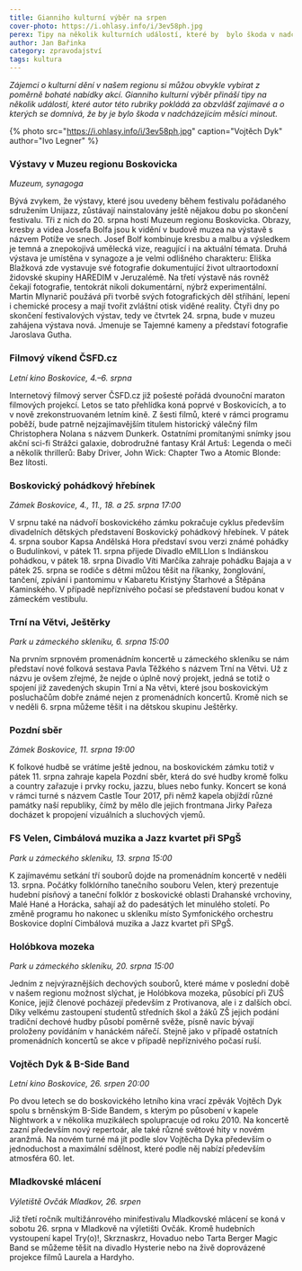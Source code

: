 ```yaml
---
title: Gianniho kulturní výběr na srpen
cover-photo: https://i.ohlasy.info/i/3ev58ph.jpg
perex: Tipy na několik kulturních událostí, které by  bylo škoda v nadcházejícím měsíci minout.
author: Jan Bařinka
category: zpravodajství
tags: kultura
---
```


*Zájemci o kulturní dění v našem regionu si můžou obvykle vybírat z poměrně bohaté nabídky akcí. Gianniho kulturní výběr přináší tipy na několik událostí, které autor této rubriky pokládá za obzvlášť zajímavé a o kterých se domnívá, že by je bylo škoda v nadcházejícím měsíci minout.*

{% photo src="https://i.ohlasy.info/i/3ev58ph.jpg" caption="Vojtěch Dyk" author="Ivo Legner" %}

### Výstavy v Muzeu regionu Boskovicka

*Muzeum, synagoga*

Bývá zvykem, že výstavy, které jsou uvedeny během festivalu pořádaného sdružením Unijazz, zůstávají nainstalovány ještě nějakou dobu po skončení festivalu. Tři z nich do 20. srpna hostí Muzeum regionu Boskovicka. Obrazy, kresby a videa Josefa Bolfa jsou k vidění v budově muzea na výstavě s názvem Potíže ve snech. Josef Bolf kombinuje kresbu a malbu a výsledkem je temná a znepokojivá umělecká vize, reagující i na aktuální témata. Druhá výstava je umístěna v synagoze a je velmi odlišného charakteru: Eliška Blažková zde vystavuje své fotografie dokumentující život ultraortodoxní židovské skupiny HAREDIM v Jeruzalémě. Na třetí výstavě nás rovněž čekají fotografie, tentokrát nikoli dokumentární, nýbrž experimentální. Martin Mlynarič použává při tvorbě svých fotografických děl stříhání, lepení i chemické procesy a mají tvořit zvláštní otisk viděné reality. Čtyři dny po skončení festivalových výstav, tedy ve čtvrtek 24. srpna, bude v muzeu zahájena výstava nová. Jmenuje se Tajemné kameny a představí fotografie Jaroslava Gutha.

### Filmový víkend ČSFD.cz

*Letní kino Boskovice, 4.–6. srpna*

Internetový filmový server ČSFD.cz již pošesté pořádá dvounoční maraton filmových projekcí. Letos se tato přehlídka koná poprvé v Boskovicích, a to v nově zrekonstruovaném letním kině. Z šesti filmů, které v rámci programu poběží, bude patrně nejzajímavějším titulem historický válečný film Christophera Nolana  s názvem Dunkerk. Ostatními promítanými snímky jsou akční sci-fi Strážci galaxie, dobrodružné fantasy Král Artuš: Legenda o meči a několik thrillerů: Baby Driver, John Wick: Chapter Two a Atomic Blonde: Bez lítosti.

### Boskovický pohádkový hřebínek

*Zámek Boskovice, 4., 11., 18. a 25. srpna 17:00*

V srpnu také na nádvoří boskovického zámku pokračuje cyklus především divadelních dětských představení Boskovický pohádkový hřebínek. V pátek 4. srpna soubor Kapsa Andělská Hora představí svou verzi známé pohádky o Budulínkovi, v pátek 11. srpna přijede Divadlo eMILLIon s Indiánskou pohádkou, v pátek 18. srpna Divadlo Víti Marčíka zahraje pohádku Bajaja a v pátek 25. srpna se rodiče s dětmi můžou těšit na říkanky, žonglování, tančení, zpívání i pantomimu v Kabaretu Kristýny Štarhové a Štěpána Kaminského. V případě nepříznivého počasí se představení budou konat v zámeckém vestibulu.

### Trní na Větvi, Ještěrky

*Park u zámeckého skleníku, 6. srpna 15:00*

Na prvním srpnovém promenádním koncertě u zámeckého skleníku se nám představí nové folková sestava Pavla Těžkého s názvem Trní na Větvi. Už z názvu je ovšem zřejmé, že nejde o úplně nový projekt, jedná se totiž o spojení již zavedených skupin Trní a Na větvi, které jsou boskovickým posluchačům dobře známé nejen z promenádních koncertů. Kromě nich se v neděli 6. srpna můžeme těšit i na dětskou skupinu Ještěrky.

### Pozdní sběr

*Zámek Boskovice, 11. srpna 19:00*

K folkové hudbě se vrátíme ještě jednou, na boskovickém zámku totiž v pátek 11. srpna zahraje kapela Pozdní sběr, která do své hudby kromě folku a country zařazuje i prvky rocku, jazzu, blues nebo funky. Koncert se koná v rámci turné s názvem Castle Tour 2017, při němž kapela objíždí různé památky naší republiky, čímž by mělo dle jejich frontmana Jirky Pařeza docházet k propojení vizuálních a sluchových vjemů.

### FS Velen, Cimbálová muzika a Jazz kvartet při SPgŠ

*Park u zámeckého skleníku, 13. srpna 15:00*

K zajímavému setkání tří souborů dojde na promenádním koncertě v neděli 13. srpna. Počátky folklórního tanečního souboru Velen, který prezentuje hudební písňový a taneční folklór z boskovické oblasti Drahanské vrchoviny, Malé Hané a Horácka, sahají až do padesátých let minulého století. Po změně programu ho nakonec u skleníku místo Symfonického orchestru Boskovice doplní Cimbálová muzika a Jazz kvartet při SPgŠ.

### Holóbkova mozeka

*Park u zámeckého skleníku, 20. srpna 15:00*

Jedním z nejvýraznějších dechových souborů, které máme v poslední době v našem regionu možnost slýchat, je Holóbkova mozeka, působící při ZUŠ Konice, jejíž členové pocházejí především z Protivanova, ale i z dalších obcí. Díky velkému zastoupení studentů středních škol a žáků ZŠ jejich podání tradiční dechové hudby působí poměrně svěže, písně navíc bývají proloženy povídáním v hanáckém nářečí. Stejně jako v případě ostatních promenádních koncertů se akce v případě nepříznivého počasí ruší.

### Vojtěch Dyk & B-Side Band

*Letní kino Boskovice, 26. srpen 20:00*

Po dvou letech se do boskovického letního kina vrací zpěvák Vojtěch Dyk spolu s brněnským B-Side Bandem, s kterým po působení v kapele Nightwork a v několika muzikálech spolupracuje od roku 2010. Na koncertě zazní především nový repertoár, ale také různé světové hity v novém aranžmá. Na novém turné má jít podle slov Vojtěcha Dyka především o jednoduchost a maximální sdělnost, které podle něj nabízí především atmosféra 60. let.

### Mladkovské mlácení

*Výletiště Ovčák Mladkov,  26. srpen*

Již třetí ročník multižánrového minifestivalu Mladkovské mlácení se koná v sobotu 26. srpna v Mladkově na výletišti Ovčák. Kromě hudebních vystoupení kapel Try(o)!, Skrznaskrz, Hovaduo nebo Tarta Berger Magic Band se můžeme těšit na divadlo Hysterie nebo na živě doprovázené projekce filmů Laurela a Hardyho.
